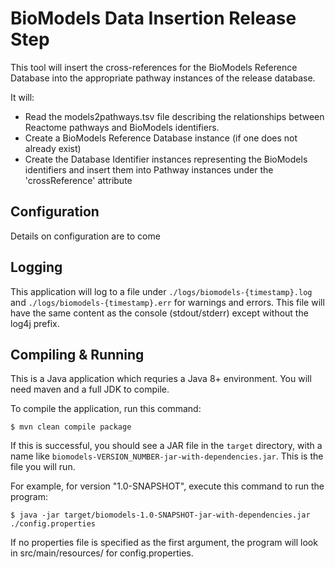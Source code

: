 # BioModels Data Insertion Release Step

This tool will insert the cross-references for the BioModels Reference Database into the appropriate pathway instances of the release database.

It will:

 - Read the models2pathways.tsv file describing the relationships between Reactome pathways and BioModels identifiers.
 - Create a BioModels Reference Database instance (if one does not already exist)
 - Create the Database Identifier instances representing the BioModels identifiers and insert them into Pathway instances under the 'crossReference' attribute
 
## Configuration

Details on configuration are to come

## Logging
 
This application will log to a file under `./logs/biomodels-{timestamp}.log` and `./logs/biomodels-{timestamp}.err` for warnings and errors. This file will have the same content as the console (stdout/stderr) except without the log4j prefix.
  
## Compiling & Running

This is a Java application which requries a Java 8+ environment. You will need maven and a full JDK to compile.

To compile the application, run this command:

```
$ mvn clean compile package
```

If this is successful, you should see a JAR file in the `target` directory, with a name like `biomodels-VERSION_NUMBER-jar-with-dependencies.jar`. This is the file you will run.

For example, for version "1.0-SNAPSHOT", execute this command to run the program:
```
$ java -jar target/biomodels-1.0-SNAPSHOT-jar-with-dependencies.jar ./config.properties
```

If no properties file is specified as the first argument, the program will look in src/main/resources/ for config.properties.
